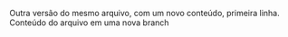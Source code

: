 Outra versão do mesmo arquivo, com um novo conteúdo, primeira linha.
Conteúdo do arquivo em uma nova branch